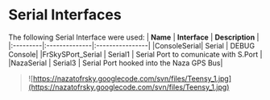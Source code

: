 # Serial Interfaces #
The following Serial Interface were used:
| **Name** | **Interface** | **Description** |
|:---------|:--------------|:----------------|
|ConsoleSerial| Serial  | DEBUG Console|
|FrSkySPort\_Serial  |     Serial1 | Serial Port to comunicate with S.Port |
|NazaSerial    |          Serial3 | Serial Port hooked into the Naza GPS Bus|

> ![https://nazatofrsky.googlecode.com/svn/files/Teensy_1.jpg](https://nazatofrsky.googlecode.com/svn/files/Teensy_1.jpg)